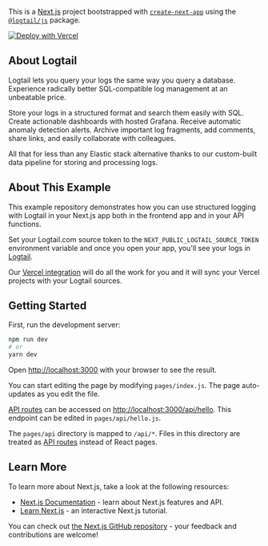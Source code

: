 This is a [Next.js](https://nextjs.org/) project bootstrapped with [`create-next-app`](https://github.com/vercel/next.js/tree/canary/packages/create-next-app) using the [`@logtail/js`](https://www.npmjs.com/package/@logtail/js) package.

[![Deploy with Vercel](https://vercel.com/button)](https://vercel.com/new/git/external?repository-url=https%3A%2F%2Fgithub.com%2FBetterStackHQ%2Flogtail-vercel-nextjs-example&integration-ids=oac_pEXxdPxyg97Y84zOjEIkDewm)

## About Logtail

Logtail lets you query your logs the same way you query a database. Experience radically better SQL-compatible log management at an unbeatable price.

Store your logs in a structured format and search them easily with SQL. Create actionable dashboards with hosted Grafana. Receive automatic anomaly detection alerts. Archive important log fragments, add comments, share links, and easily collaborate with colleagues.

All that for less than any Elastic stack alternative thanks to our custom-built data pipeline for storing and processing logs.

## About This Example

This example repository demonstrates how you can use structured logging with Logtail in your Next.js app both in the frontend app and in your API functions.

Set your Logtail.com source token to the `NEXT_PUBLIC_LOGTAIL_SOURCE_TOKEN` environment variable and once you open your app, you'll see your logs in [Logtail](https://logtail.com/team/0/tail).

Our [Vercel integration](https://vercel.com/integrations/betterstack-logtail) will do all the work for you and it will sync your Vercel projects with your Logtail sources.

## Getting Started

First, run the development server:

```bash
npm run dev
# or
yarn dev
```

Open [http://localhost:3000](http://localhost:3000) with your browser to see the result.

You can start editing the page by modifying `pages/index.js`. The page auto-updates as you edit the file.

[API routes](https://nextjs.org/docs/api-routes/introduction) can be accessed on [http://localhost:3000/api/hello](http://localhost:3000/api/hello). This endpoint can be edited in `pages/api/hello.js`.

The `pages/api` directory is mapped to `/api/*`. Files in this directory are treated as [API routes](https://nextjs.org/docs/api-routes/introduction) instead of React pages.

## Learn More

To learn more about Next.js, take a look at the following resources:

- [Next.js Documentation](https://nextjs.org/docs) - learn about Next.js features and API.
- [Learn Next.js](https://nextjs.org/learn) - an interactive Next.js tutorial.

You can check out [the Next.js GitHub repository](https://github.com/vercel/next.js/) - your feedback and contributions are welcome!
